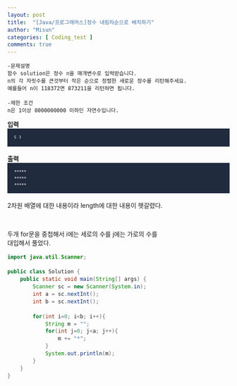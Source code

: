 ```yaml
---
layout: post
title:  "[Java/프로그래머스]정수 내림차순으로 배치하기"
author: "Misun"
categories: [ Coding_test ]
comments: true
---
```

```
-문제설명
함수 solution은 정수 n을 매개변수로 입력받습니다. 
n의 각 자릿수를 큰것부터 작은 순으로 정렬한 새로운 정수를 리턴해주세요. 
예를들어 n이 118372면 873211을 리턴하면 됩니다.

-제한 조건
n은 1이상 8000000000 이하인 자연수입니다.
```
<b>입력</b>
![Image with caption](../img/Coding/14_1.png "input")
<br />

<b>출력</b>
![Image with caption](../img/Coding/14_2.png "output")
<br />

2차원 배열에 대한 내용이라 length에 대한 내용이 헷갈렸다.

<br />

두개 for문을 중첩해서 i에는 세로의 수를 j에는 가로의 수를<br />
대입해서 풀었다.
```java
import java.util.Scanner;

public class Solution {
    public static void main(String[] args) {
        Scanner sc = new Scanner(System.in);
        int a = sc.nextInt();
        int b = sc.nextInt();
        
        for(int i=0; i<b; i++){
            String m = "";
            for(int j=0; j<a; j++){
                m += "*";        
            }
            System.out.println(m);
        }
    }
}
```